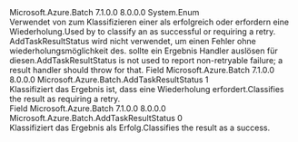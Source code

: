 <Type Name="AddTaskResultStatus" FullName="Microsoft.Azure.Batch.AddTaskResultStatus">
  <TypeSignature Language="C#" Value="public enum AddTaskResultStatus" />
  <TypeSignature Language="ILAsm" Value=".class public auto ansi sealed AddTaskResultStatus extends System.Enum" />
  <TypeSignature Language="DocId" Value="T:Microsoft.Azure.Batch.AddTaskResultStatus" />
  <TypeSignature Language="VB.NET" Value="Public Enum AddTaskResultStatus" />
  <TypeSignature Language="F#" Value="type AddTaskResultStatus = " />
  <AssemblyInfo>
    <AssemblyName>Microsoft.Azure.Batch</AssemblyName>
    <AssemblyVersion>7.1.0.0</AssemblyVersion>
    <AssemblyVersion>8.0.0.0</AssemblyVersion>
  </AssemblyInfo>
  <Base>
    <BaseTypeName>System.Enum</BaseTypeName>
  </Base>
  <Docs>
    <summary>
            <span data-ttu-id="96e2e-101">Verwendet von <see cref="T:Microsoft.Azure.Batch.AddTaskCollectionResultHandler" /> zum Klassifizieren einer <see cref="T:Microsoft.Azure.Batch.AddTaskResult" /> als erfolgreich oder erfordern eine Wiederholung.</span><span class="sxs-lookup"><span data-stu-id="96e2e-101">Used by <see cref="T:Microsoft.Azure.Batch.AddTaskCollectionResultHandler" /> to classify an <see cref="T:Microsoft.Azure.Batch.AddTaskResult" /> as successful or requiring a retry.</span></span>
            </summary>
    <remarks><span data-ttu-id="96e2e-102">AddTaskResultStatus wird nicht verwendet, um einen Fehler ohne wiederholungsmöglichkeit des. sollte ein Ergebnis Handler auslösen <see cref="T:Microsoft.Azure.Batch.AddTaskCollectionTerminatedException" /> für diesen.</span><span class="sxs-lookup"><span data-stu-id="96e2e-102">AddTaskResultStatus is not used to report non-retryable failure; a result handler should throw <see cref="T:Microsoft.Azure.Batch.AddTaskCollectionTerminatedException" /> for that.</span></span></remarks>
  </Docs>
  <Members>
    <Member MemberName="Retry">
      <MemberSignature Language="C#" Value="Retry" />
      <MemberSignature Language="ILAsm" Value=".field public static literal valuetype Microsoft.Azure.Batch.AddTaskResultStatus Retry = int32(1)" />
      <MemberSignature Language="DocId" Value="F:Microsoft.Azure.Batch.AddTaskResultStatus.Retry" />
      <MemberSignature Language="VB.NET" Value="Retry" />
      <MemberSignature Language="F#" Value="Retry = 1" Usage="Microsoft.Azure.Batch.AddTaskResultStatus.Retry" />
      <MemberType>Field</MemberType>
      <AssemblyInfo>
        <AssemblyName>Microsoft.Azure.Batch</AssemblyName>
        <AssemblyVersion>7.1.0.0</AssemblyVersion>
        <AssemblyVersion>8.0.0.0</AssemblyVersion>
      </AssemblyInfo>
      <ReturnValue>
        <ReturnType>Microsoft.Azure.Batch.AddTaskResultStatus</ReturnType>
      </ReturnValue>
      <MemberValue>1</MemberValue>
      <Docs>
        <summary>
            <span data-ttu-id="96e2e-103">Klassifiziert das Ergebnis ist, dass eine Wiederholung erfordert.</span><span class="sxs-lookup"><span data-stu-id="96e2e-103">Classifies the result as requiring a retry.</span></span>
            </summary>
      </Docs>
    </Member>
    <Member MemberName="Success">
      <MemberSignature Language="C#" Value="Success" />
      <MemberSignature Language="ILAsm" Value=".field public static literal valuetype Microsoft.Azure.Batch.AddTaskResultStatus Success = int32(0)" />
      <MemberSignature Language="DocId" Value="F:Microsoft.Azure.Batch.AddTaskResultStatus.Success" />
      <MemberSignature Language="VB.NET" Value="Success" />
      <MemberSignature Language="F#" Value="Success = 0" Usage="Microsoft.Azure.Batch.AddTaskResultStatus.Success" />
      <MemberType>Field</MemberType>
      <AssemblyInfo>
        <AssemblyName>Microsoft.Azure.Batch</AssemblyName>
        <AssemblyVersion>7.1.0.0</AssemblyVersion>
        <AssemblyVersion>8.0.0.0</AssemblyVersion>
      </AssemblyInfo>
      <ReturnValue>
        <ReturnType>Microsoft.Azure.Batch.AddTaskResultStatus</ReturnType>
      </ReturnValue>
      <MemberValue>0</MemberValue>
      <Docs>
        <summary>
            <span data-ttu-id="96e2e-104">Klassifiziert das Ergebnis als Erfolg.</span><span class="sxs-lookup"><span data-stu-id="96e2e-104">Classifies the result as a success.</span></span>
            </summary>
      </Docs>
    </Member>
  </Members>
</Type>